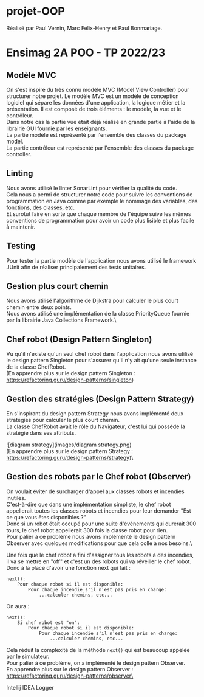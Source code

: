 # projet-OOP

Réalisé par Paul Vernin, Marc Félix-Henry et Paul Bonmariage.

Ensimag 2A POO - TP 2022/23
============================

## Modèle MVC
On s'est inspiré du très connu modèle MVC (Model View Controller) pour structurer notre projet. Le modèle MVC est un modèle de conception logiciel qui sépare les données d'une application, la logique métier et la présentation. Il est composé de trois éléments : le modèle, la vue et le contrôleur.\
Dans notre cas la partie vue était déjà réalisé en grande partie à l'aide de la librairie GUI fournie par les enseignants.\
La partie modèle est représenté par l'ensemble des classes du package model.\
La partie contrôleur est représenté par l'ensemble des classes du package controller.

## Linting
Nous avons utilisé le linter SonarLint pour vérifier la qualité du code.\
Cela nous a permi de structurer notre code pour suivre les conventions de programmation en Java comme par exemple le nommage des variables, des fonctions, des classes, etc.\
Et surotut faire en sorte que chaque membre de l'équipe suive les mêmes conventions de programmation pour avoir un code plus lisible et plus facile à maintenir.

## Testing
Pour tester la partie modèle de l'application nous avons utilisé le framework JUnit afin de réaliser principalement des tests unitaires.

## Gestion plus court chemin
Nous avons utilisé l'algorithme de Dijkstra pour calculer le plus court chemin entre deux points.\
Nous avons utilisé une implémentation de la classe PriorityQueue fournie par la librairie Java Collections Framework.\

## Chef robot (Design Pattern Singleton)
Vu qu'il n'existe qu'un seul chef robot dans l'application nous avons utilisé le design pattern Singleton pour s'assurer qu'il n'y ait qu'une seule instance de la classe ChefRobot.\
(En apprendre plus sur le design pattern Singleton : https://refactoring.guru/design-patterns/singleton)

## Gestion des stratégies (Design Pattern Strategy)
En s'inspirant du design pattern Strategy nous avons implémenté deux stratégies pour calculer le plus court chemin.\
La classe ChefRobot avait le rôle du Navigateur, c'est lui qui possède la stratégie dans ses attributs.

![diagram strategy](images/diagram strategy.png)\
(En apprendre plus sur le design pattern Strategy : https://refactoring.guru/design-patterns/strategy)\
## Gestion des robots par le Chef robot (Observer)
On voulait éviter de surcharger d'appel aux classes robots et incendies inutiles.\
C'est-à-dire que dans une implémentation simpliste, le chef robot appellerait toutes les classes robots et incendies pour leur demander "Est ce que vous êtes disponibles ?"\
Donc si un robot était occupé pour une suite d'événements qui durerait 300 tours, le chef robot appellerait 300 fois la classe robot pour rien.\
Pour palier à ce problème nous avons implémenté le design pattern Observer avec quelques modifications pour que cela colle à nos besoins.\

Une fois que le chef robot a fini d'assigner tous les robots à des incendies, il va se mettre en "off" et c'est un des robots qui va réveiller le chef robot.\
Donc à la place d'avoir une fonction next qui fait :
```
next():
    Pour chaque robot si il est disponible:
        Pour chaque incendie s'il n'est pas pris en charge:
            ...calculer chemins, etc...

```
On aura :
```
next():
    Si chef robot est "on":
        Pour chaque robot si il est disponible:
            Pour chaque incendie s'il n'est pas pris en charge:
                ...calculer chemins, etc...
```
Cela réduit la complexité de la méthode ``next()`` qui est beaucoup appelée par le simulateur.\
Pour palier à ce problème, on a implémenté le design pattern Observer.\
En apprendre plus sur le design pattern Observer : https://refactoring.guru/design-patterns/observer\


Intellij IDEA
Logger
